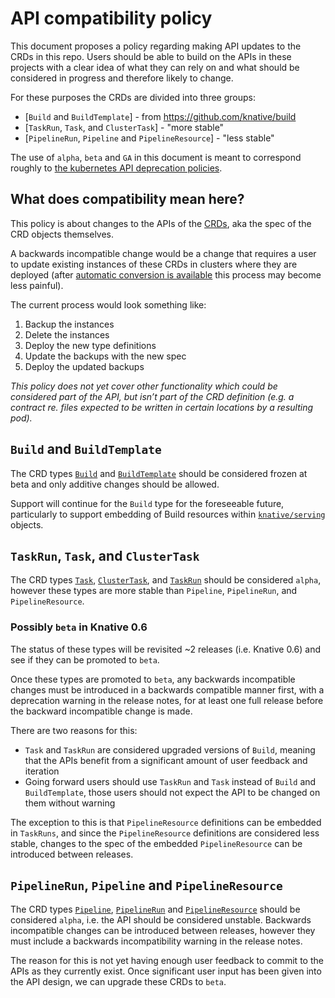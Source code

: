 # API compatibility policy

This document proposes a policy regarding making API updates to the CRDs in this
repo. Users should be able to build on the APIs in these projects with a clear
idea of what they can rely on and what should be considered in progress and
therefore likely to change.

For these purposes the CRDs are divided into three groups:

- [`Build` and `BuildTemplate`] - from https://github.com/knative/build
- [`TaskRun`, `Task`, and `ClusterTask`] - "more stable"
- [`PipelineRun`, `Pipeline` and `PipelineResource`] - "less stable"

The use of `alpha`, `beta` and `GA` in this document is meant to correspond
roughly to
[the kubernetes API deprecation policies](https://kubernetes.io/docs/reference/using-api/deprecation-policy/#deprecating-a-flag-or-cli).

## What does compatibility mean here?

This policy is about changes to the APIs of the
[CRDs](https://kubernetes.io/docs/concepts/extend-kubernetes/api-extension/custom-resources/),
aka the spec of the CRD objects themselves.

A backwards incompatible change would be a change that requires a user to update
existing instances of these CRDs in clusters where they are deployed (after
[automatic conversion is available](https://kubernetes.io/docs/tasks/access-kubernetes-api/custom-resources/custom-resource-definition-versioning/#webhook-conversion)
this process may become less painful).

The current process would look something like:

1. Backup the instances
2. Delete the instances
3. Deploy the new type definitions
4. Update the backups with the new spec
5. Deploy the updated backups

_This policy does not yet cover other functionality which could be considered
part of the API, but isn’t part of the CRD definition (e.g. a contract re. files
expected to be written in certain locations by a resulting pod)._

## `Build` and `BuildTemplate`

The CRD types
[`Build`](https://github.com/knative/docs/blob/master/build/builds.md) and
[`BuildTemplate`](https://github.com/knative/docs/blob/master/build/build-templates.md)
should be considered frozen at beta and only additive changes should be allowed.

Support will continue for the `Build` type for the foreseeable future,
particularly to support embedding of Build resources within
[`knative/serving`](https://github.com/knative/serving) objects.

## `TaskRun`, `Task`, and `ClusterTask`

The CRD types
[`Task`](https://github.com/knative/build-pipeline/blob/master/docs/Concepts.md#task),
[`ClusterTask`](https://github.com/knative/build-pipeline/blob/master/docs/Concepts.md#clustertask),
and
[`TaskRun`](https://github.com/knative/build-pipeline/blob/master/docs/Concepts.md#taskrun)
should be considered `alpha`, however these types are more stable than
`Pipeline`, `PipelineRun`, and `PipelineResource`.

### Possibly `beta` in Knative 0.6

The status of these types will be revisited ~2 releases (i.e. Knative 0.6) and
see if they can be promoted to `beta`.

Once these types are promoted to `beta`, any backwards incompatible changes must
be introduced in a backwards compatible manner first, with a deprecation warning
in the release notes, for at least one full release before the backward
incompatible change is made.

There are two reasons for this:

- `Task` and `TaskRun` are considered upgraded versions of `Build`, meaning that
  the APIs benefit from a significant amount of user feedback and iteration
- Going forward users should use `TaskRun` and `Task` instead of `Build` and
  `BuildTemplate`, those users should not expect the API to be changed on them
  without warning

The exception to this is that `PipelineResource` definitions can be embedded in
`TaskRuns`, and since the `PipelineResource` definitions are considered less
stable, changes to the spec of the embedded `PipelineResource` can be introduced
between releases.

## `PipelineRun`, `Pipeline` and `PipelineResource`

The CRD types
[`Pipeline`](https://github.com/knative/build-pipeline/blob/master/docs/Concepts.md#pipeline),
[`PipelineRun`](https://github.com/knative/build-pipeline/blob/master/docs/Concepts.md#pipelinerun)
and
[`PipelineResource`](https://github.com/knative/build-pipeline/blob/master/docs/Concepts.md#pipelineresources)
should be considered `alpha`, i.e. the API should be considered unstable.
Backwards incompatible changes can be introduced between releases, however they
must include a backwards incompatibility warning in the release notes.

The reason for this is not yet having enough user feedback to commit to the APIs
as they currently exist. Once significant user input has been given into the API
design, we can upgrade these CRDs to `beta`.
